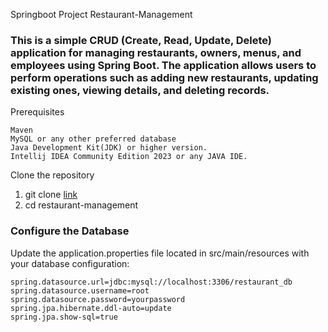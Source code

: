 Springboot Project Restaurant-Management

### This is a simple CRUD (Create, Read, Update, Delete) application for managing restaurants, owners, menus, and employees using Spring Boot. The application allows users to perform operations such as adding new restaurants, updating existing ones, viewing details, and deleting records.

Prerequisites

    Maven
    MySQL or any other preferred database
    Java Development Kit(JDK) or higher version.
    Intellij IDEA Community Edition 2023 or any JAVA IDE.
    
Clone the repository
1. git clone [link](https://github.com/biendeguzman/restaurant-management.git)
2. cd restaurant-management

### Configure the Database 
Update the application.properties file located in src/main/resources with your database configuration:

    spring.datasource.url=jdbc:mysql://localhost:3306/restaurant_db
    spring.datasource.username=root
    spring.datasource.password=yourpassword
    spring.jpa.hibernate.ddl-auto=update
    spring.jpa.show-sql=true
